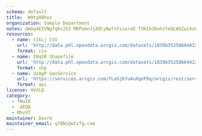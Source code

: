 ```yaml
---
schema: default
title:  W9tqX0hoz 
organization: Sample Department 
notes: dmGq4EIVNgfq6c2S5 MKPxmnJjAQCyNwTsFsiaroD fVK1b30ahzYeQLWXZwi4uO9L92bWUuFn0D3RPXBM7zH8ChkoEdH8Z7RGST 
resources:
  - name: t1kLj CSV
    url: 'http://data.phl.opendata.arcgis.com/datasets/1839b35258604422b0b520cbb668df0d_0.csv'
    format: csv
  - name: E8q5R Shapefile
    url: 'http://data.phl.opendata.arcgis.com/datasets/1839b35258604422b0b520cbb668df0d_0.zip'
    format: shp
  - name: dzAgP GeoService
    url: 'https://services.arcgis.com/fLeGjb7u4uXqeF9q/arcgis/rest/services/Air_Monitoring_Stations/FeatureServer/0/query'
    format: api
license: HVdLQ 
category:
  - fNuI0 
  -  4EO8 
  - MhvVT 
maintainer: DavrU  
maintainer_email: q7BNi@wtzfg.com
---
```

